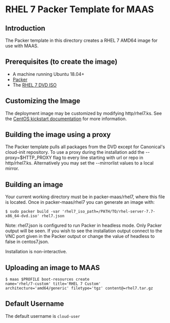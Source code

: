 # RHEL 7 Packer Template for MAAS

## Introduction
The Packer template in this directory creates a RHEL 7 AMD64 image for use with MAAS.

## Prerequisites (to create the image)

* A machine running Ubuntu 18.04+
* [Packer](https://www.packer.io/intro/getting-started/install.html)
* The [RHEL 7 DVD ISO](https://developers.redhat.com/products/rhel/download)

## Customizing the Image
The deployment image may be customized by modifying http/rhel7.ks. See the [CentOS kickstart documentation](https://docs.centos.org/en-US/centos/install-guide/Kickstart2/) for more information.

## Building the image using a proxy
The Packer template pulls all packages from the DVD except for Canonical's
cloud-init repository. To use a proxy during the installation add the
--proxy=$HTTP_PROXY flag to every line starting with url or repo in
http/rhel7.ks. Alternatively you may set the --mirrorlist values to a
local mirror.

## Building an image
Your current working directory must be in packer-maas/rhel7, where this file
is located. Once in packer-maas/rhel7 you can generate an image with:

```
$ sudo packer build -var 'rhel7_iso_path=/PATH/TO/rhel-server-7.7-x86_64-dvd.iso' rhel7.json
```

Note: rhel7.json is configured to run Packer in headless mode. Only Packer
output will be seen. If you wish to see the installation output connect to the
VNC port given in the Packer output or change the value of headless to false in
centos7.json.

Installation is non-interactive.

## Uploading an image to MAAS
```
$ maas $PROFILE boot-resources create
name='rhel/7-custom' title='RHEL 7 Custom' architecture='amd64/generic' filetype='tgz' content@=rhel7.tar.gz
```

## Default Username
The default username is ```cloud-user```
